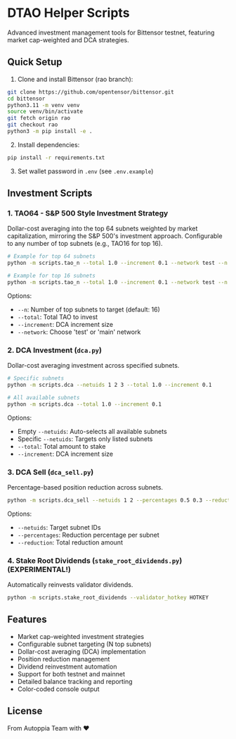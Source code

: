 # DTAO Helper Scripts

Advanced investment management tools for Bittensor testnet, featuring market cap-weighted and DCA strategies.

## Quick Setup

1. Clone and install Bittensor (rao branch):
```bash
git clone https://github.com/opentensor/bittensor.git
cd bittensor
python3.11 -m venv venv
source venv/bin/activate
git fetch origin rao
git checkout rao
python3 -m pip install -e .
```

2. Install dependencies:
```bash
pip install -r requirements.txt
```

3. Set wallet password in `.env` (see `.env.example`)

## Investment Scripts

### 1. TAO64 - S&P 500 Style Investment Strategy
Dollar-cost averaging into the top 64 subnets weighted by market capitalization, mirroring the S&P 500's investment approach. Configurable to any number of top subnets (e.g., TAO16 for top 16).

```bash
# Example for top 64 subnets
python -m scripts.tao_n --total 1.0 --increment 0.1 --network test --n 64

# Example for top 16 subnets
python -m scripts.tao_n --total 1.0 --increment 0.1 --network test --n 16
```

Options:
- `--n`: Number of top subnets to target (default: 16)
- `--total`: Total TAO to invest
- `--increment`: DCA increment size
- `--network`: Choose 'test' or 'main' network

### 2. DCA Investment (`dca.py`)
Dollar-cost averaging investment across specified subnets.

```bash
# Specific subnets
python -m scripts.dca --netuids 1 2 3 --total 1.0 --increment 0.1

# All available subnets
python -m scripts.dca --total 1.0 --increment 0.1
```

Options:
- Empty `--netuids`: Auto-selects all available subnets
- Specific `--netuids`: Targets only listed subnets
- `--total`: Total amount to stake
- `--increment`: DCA increment size

### 3. DCA Sell (`dca_sell.py`)
Percentage-based position reduction across subnets.

```bash
python -m scripts.dca_sell --netuids 1 2 --percentages 0.5 0.3 --reduction 10
```

Options:
- `--netuids`: Target subnet IDs
- `--percentages`: Reduction percentage per subnet
- `--reduction`: Total reduction amount

### 4. Stake Root Dividends (`stake_root_dividends.py`)(EXPERIMENTAL!)
Automatically reinvests validator dividends.

```bash
python -m scripts.stake_root_dividends --validator_hotkey HOTKEY
```

## Features

- Market cap-weighted investment strategies
- Configurable subnet targeting (N top subnets)
- Dollar-cost averaging (DCA) implementation
- Position reduction management
- Dividend reinvestment automation
- Support for both testnet and mainnet
- Detailed balance tracking and reporting
- Color-coded console output

## License
From Autoppia Team with ❤️